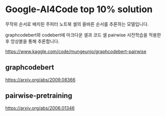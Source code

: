 # Google-AI4Code top 10% solution

무작위 순서로 배치된 주피터 노트북 셀의 올바른 순서를 추론하는 모델입니다.

graphcodebert와 codebert에 마크다운 셀과 코드 셀 pairwise 사전학습을 적용한 후 앙상블을 통해 추론합니다.

https://www.kaggle.com/code/mungeunjo/graphcodebert-pairwise

## graphcodebert
https://arxiv.org/abs/2009.08366

## pairwise-pretraining
https://arxiv.org/abs/2006.01346
